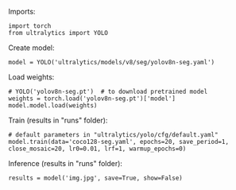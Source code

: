 Imports:
```
import torch
from ultralytics import YOLO
```

Create model:
```
model = YOLO('ultralytics/models/v8/seg/yolov8n-seg.yaml')
```

Load weights:
```
# YOLO('yolov8n-seg.pt')  # to download pretrained model
weights = torch.load('yolov8n-seg.pt')['model']
model.model.load(weights)
```

Train (results in "runs" folder):
```
# default parameters in "ultralytics/yolo/cfg/default.yaml"
model.train(data='coco128-seg.yaml', epochs=20, save_period=1, close_mosaic=20, lr0=0.01, lrf=1, warmup_epochs=0)
```

Inference (results in "runs" folder):
```
results = model('img.jpg', save=True, show=False)
```
